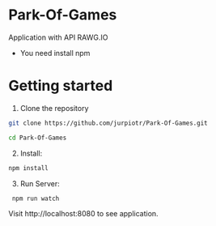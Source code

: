 # Park-Of-Games
Application with API RAWG.IO

* You need install npm

# Getting started

1. Clone the repository
```sh
git clone https://github.com/jurpiotr/Park-Of-Games.git
```
```sh
cd Park-Of-Games
```

2. Install:
```sh
npm install
```

3. Run Server:
```sh
 npm run watch
```

Visit http://localhost:8080 to see application.